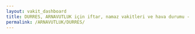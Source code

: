```yaml
---
layout: vakit_dashboard
title: DURRES, ARNAVUTLUK için iftar, namaz vakitleri ve hava durumu - ilçe/eyalet seç
permalink: /ARNAVUTLUK/DURRES/
---
```


<script type="text/javascript">
  var GLOBAL_COUNTRY = 'ARNAVUTLUK';
  var GLOBAL_CITY = 'DURRES';
  var GLOBAL_STATE = '';
  var lat = 72;
  var lon = 21;
</script>
